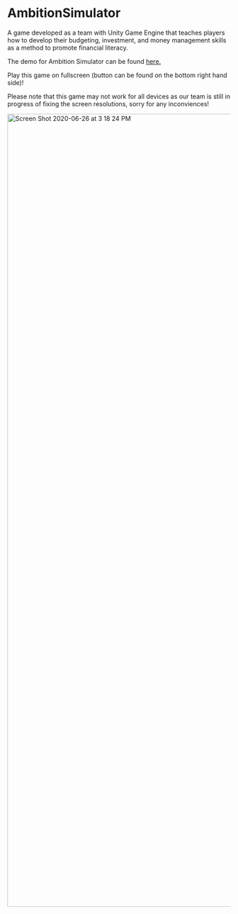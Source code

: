 # AmbitionSimulator
A game developed as a team with Unity Game Engine that teaches players how to develop their budgeting, investment, and money management skills as a method to promote financial literacy.

The demo for Ambition Simulator can be found [here.](https://sydnieec.github.io/AmbitionSimulator/)

Play this game on fullscreen (button can be found on the bottom right hand side)! 

Please note that this game may not work for all devices as our team is still in progress of fixing the screen resolutions, sorry for any inconviences!


<img width="1792" alt="Screen Shot 2020-06-26 at 3 18 24 PM" src="https://user-images.githubusercontent.com/40672145/85893486-f463b380-b7c0-11ea-9477-69507b66cc3f.png">
